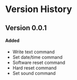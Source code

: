 # Version History

## Version 0.0.1

#### Added

* Write text command
* Set date/time command
* Software reset command
* Hard reset command
* Set sound command